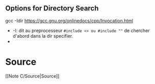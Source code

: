 
## Options for Directory Search

gcc -Idir
https://gcc.gnu.org/onlinedocs/cpp/Invocation.html
- -I: dit au preprocesseur `#include <> ou #include ""` de chercher d'abord dans la dir specifier.
- 
# Source
[[Note C/Source|Source]]